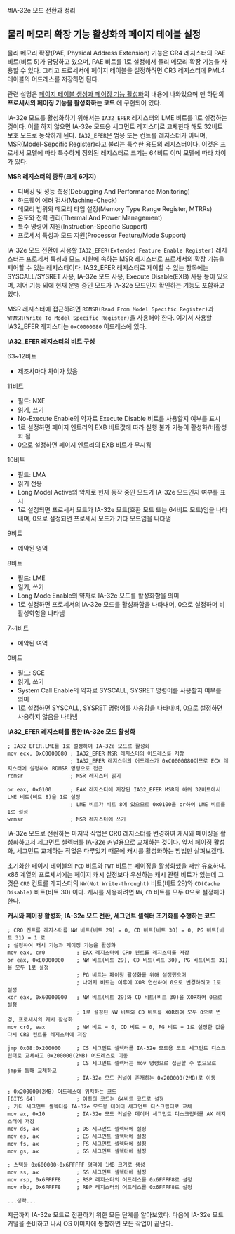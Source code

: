 #IA-32e 모드 전환과 정리

## 물리 메모리 확장 기능 활성화와 페이지 테이블 설정

물리 메모리 확장(PAE, Physical Address Extension) 기능은 CR4 레지스터의 PAE 비트(비트 5)가 담당하고 있으며, PAE 비트를 1로 설정해서 물리 메모리 확장 기능을 사용할 수 있다.
그리고 프로세서에 페이지 테이블을 설정하려면 CR3 레지스터에 PML4 테이블의 어드레스를 저장하면 된다.

관련 설명은 [페이지 테이블 생성과 페이징 기능 활성화](https://knero.github.io/#/contents?path=/contents/dev/2020/04/22/os-study-20.md&date=2020.04.22&page=1)의 내용에 나와있으며 맨 하단의 **프로세서의 페이징 기능을 활성화하는 코드** 에 구현되어 있다.

IA-32e 모드를 활성화하기 위해서는 `IA32_EFER` 레지스터의 LME 비트를 1로 설정하는 것이다. 이를 하지 않으면 IA-32e 모드용 세그먼트 레지스터로 교체한다 해도 32비트 보호 모드로 동작하게 된다.
`IA32_EFER`은 범용 또는 컨트롤 레지스터가 아니며, MSR(Model-Sepcific Register)라고 불리는 특수한 용도의 레지스터이다. 
이것은 프로세서 모델에 따라 특수하게 정의된 레지스터로 크기는 64비트 이며 모델에 따라 차이가 있다.

**MSR 레지스터의 종류(크게 6가지)**

- 디버깅 및 성능 측정(Debugging And Performance Monitoring)
- 하드웨어 에러 검사(Machine-Check)
- 메모리 범위와 메모리 타입 설정(Memory Type Range Register, MTRRs)
- 온도와 전력 관리(Thermal And Power Management)
- 특수 명령어 지원(Instruction-Specific Support)
- 프로세서 특성과 모드 지원(Processor Feature/Mode Support)

IA-32e 모드 전환에 사용할 `IA32_EFER(Extended Feature Enable Register)` 레지스터는 프로세서 특성과 모드 지원에 속하는 MSR 레지스터로 프로세서의 확장 기능을 제어할 수 있는 레지스터이다.
IA32_EFER 레지스터로 제어할 수 있는 항목에는 SYSCALL/SYSRET 사용, IA-32e 모드 사용, Execute Disable(EXB) 사용 등이 있으며, 제어 기능 외에 현재 운영 중인 모드가 IA-32e 모드인지 확인하는 기능도 포함하고 있다.

MSR 레지스터에 접근하려면 `RDMSR(Read From Model Specific Register)`과 `WRMSR(Write To Model Specific Register)`을 사용해야 한다.
여기서 사용할 IA32_EFER 레지스터는 `0xC0000080` 어드레스에 있다.

**IA32_EFER 레지스터의 비트 구성**

63~12비트

- 제조사마다 차이가 있음

11비트

- 필드: NXE
- 읽기, 쓰기
- No-Execute Enable의 약자로 Execute Disable 비트를 사용할지 여부를 표시
- 1로 설정하면 페이지 엔트리의 EXB 비트값에 따라 실행 불가 기능이 활성화/비활성화 됨
- 0으로 설정하면 페이지 엔트리의 EXB 비트가 무시됨

10비트

- 필드: LMA
- 읽기 전용
- Long Model Active의 약자로 현재 동작 중인 모드가 IA-32e 모드인지 여부를 표시
- 1로 설정되면 프로세서 모드가 IA-32e 모드(호환 모드 또는 64비트 모드)임을 나타내며, 0으로 설정되면 프로세서 모드가 기타 모드임을 나타냄

9비트

- 예약된 영역

8비트

- 필드: LME
- 일기, 쓰기
- Long Mode Enable의 약자로 IA-32e 모드를 활성화함을 의미
- 1로 설정하면 프로세서의 IA-32e 모드를 활성화함을 나타내며, 0으로 설정하며 비활성화함을 나타냄

7~1비트
- 예약된 여역

0비트
- 필드: SCE
- 읽기, 쓰기
- System Call Enable의 약자로 SYSCALL, SYSRET 명령어를 사용할지 여부를 의미
- 1로 설정하면 SYSCALL, SYSRET 명령어를 사용함을 나타내며, 0으로 설정하면 사용하지 않음을 나타냄

**IA32_EFER 레지스터를 통한 IA-32e 모드 활성화**
```
; IA32_EFER.LME를 1로 설정하여 IA-32e 모드르 활성화
mov ecx, 0xC0000080 ; IA32_EFER MSR 레지스터의 어드레스를 저장
                    ; IA32_EFER 레지스터의 어드레스가 0xC0000080이므로 ECX 레지스터에 설정하여 RDMSR 명령으로 접근
rdmsr               ; MSR 레지스터 읽기

or eax, 0x0100      ; EAX 레지스터에 저장된 IA32_EFER MSR의 하위 32비트에서 LME 비트(비트 8)을 1로 설정
                    ; LME 비트가 비트 8에 있으므로 0x0100을 or하여 LME 비트를 1로 설정
wrmsr               ; MSR 레지스터에 쓰기
```

IA-32e 모드로 전환하는 마지막 작업은 CR0 레지스터를 변경하여 캐시와 페이징을 활성화하고서 세그먼트 셀렉터를 IA-32e 커널용으로 교체하는 것이다.
앞서 페이징 활성화, 세그먼트 교체하는 작없은 다루었기 때문에 캐시를 활성화하는 방법만 살펴보겠다.

초기화한 페이지 테이블의 `PCD` 비트와 `PWT` 비트는 페이징을 활성화했을 때만 유효하다. x86 계열의 프로세서에는 페이지 캐시 설정보다 우선하는 캐시 관련 비트가 있는데
그것은 `CR0` 컨트롤 레지스터의 `NW(Not Write-throught)` 비트(비트 29)와 `CD(Cache Disable)` 비트(비트 30) 이다.
캐시를 사용하려면 `NW`, `CD` 비트를 모두 0으로 설정해야 한다.

**캐시와 페이징 활성화, IA-32e 모드 전환, 세그먼트 셀렉터 초기화를 수행하는 코드**
```
; CR0 컨트롤 레지스터를 NW 비트(비트 29) = 0, CD 비트(비트 30) = 0, PG 비트(비트 31) = 1 로
; 설정하여 캐시 기능과 페이징 기능을 활성화
mov eax, cr0          ; EAX 레지스터에 CR0 컨트롤 레지스터를 저장
or eax, 0xE0000000    ; NW 비트(비트 29), CD 비트(비트 30), PG 비트(비트 31)을 모두 1로 설정
                      ; PG 비트는 페이징 활성화를 위해 설정했으며
                      ; 나머지 비트는 이후에 XOR 연산하여 0으로 변경하려고 1로 설정
xor eax, 0x60000000   ; NW 비트(비트 29)와 CD 비트(비트 30)을 XOR하여 0으로 설정
                      ; 1로 설정된 NW 비트와 CD 비트를 XOR하여 모두 0으로 변경, 프로세서의 캐시 활성화
mov cr0, eax          ; NW 비트 = 0, CD 비트 = 0, PG 비트 = 1로 설정한 값을 다시 CR0 컨트롤 레지스터에 저장

jmp 0x08:0x200000     ; CS 세그먼트 셀렉터를 IA-32e 모드용 코드 세그먼트 디스크립터로 교체하고 0x200000(2MB) 어드레스로 이동
                      ; CS 세그먼트 셀렉터는 mov 명령으로 접근할 수 없으므로 jmp를 통해 교체하고
                      ; IA-32e 모드 커널이 존재하는 0x200000(2MB)로 이동

; 0x200000(2MB) 어드레스에 위치하는 코드
[BITS 64]             ; 이하의 코드는 64비트 코드로 설정
; 기타 세그먼트 셀렉터를 IA-32e 모드용 데이터 세그먼트 디스크립터로 교체
mov ax, 0x10          ; IA-32e 모드 커널용 데이터 세그먼트 디스크립터를 AX 레지스터에 저장
mov ds, ax            ; DS 세그먼트 셀렉터에 설정
mov es, ax            ; ES 세그먼트 셀렉터에 설정
mov fs, ax            ; FS 세그먼트 셀렉터에 설정
mov gs, ax            ; GS 세그먼트 셀렉터에 설정

; 스택을 0x600000~0x6FFFFF 영역에 1MB 크기로 생성
mov ss, ax            ; SS 세그먼트 셀렉터에 설정
mov rsp, 0x6FFFF8     ; RSP 레지스터의 어드레스를 0x6FFFF8로 설정
mov rbp, 0x6FFFF8     ; RBP 레지스터의 어드레스를 0x6FFFF8로 설정

...생략...
```

지금까지 IA-32e 모드로 전환하기 위한 모든 단계를 알아보았다. 다음에 IA-32e 모드 커널을 준비하고 나서 OS 이미지에 통합하면 모든 작업이 끝난다.